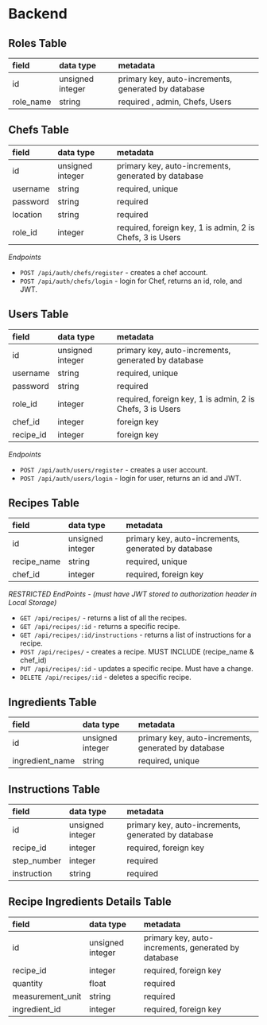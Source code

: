# Backend

## Roles Table

| field     | data type        | metadata                                            |
| :-------- | :--------------- | :-------------------------------------------------- |
| id        | unsigned integer | primary key, auto-increments, generated by database |
| role_name | string           | required , admin, Chefs, Users                      |

## Chefs Table

| field    | data type        | metadata                                                  |
| :------- | :--------------- | :-------------------------------------------------------- |
| id       | unsigned integer | primary key, auto-increments, generated by database       |
| username | string           | required, unique                                          |
| password | string           | required                                                  |
| location | string           | required                                                  |
| role_id  | integer          | required, foreign key, 1 is admin, 2 is Chefs, 3 is Users |

_Endpoints_ 
 - `POST /api/auth/chefs/register` - creates a chef account.
 - `POST /api/auth/chefs/login` - login for Chef, returns an id, role, and JWT. 


## Users Table

| field     | data type        | metadata                                                  |
| :-------- | :--------------- | :-------------------------------------------------------- |
| id        | unsigned integer | primary key, auto-increments, generated by database       |
| username  | string           | required, unique                                          |
| password  | string           | required                                                  |
| role_id   | integer          | required, foreign key, 1 is admin, 2 is Chefs, 3 is Users |
| chef_id   | integer          | foreign key                                               |
| recipe_id | integer          | foreign key                                               |

_Endpoints_
 - `POST /api/auth/users/register` - creates a user account.
 - `POST /api/auth/users/login` - login for user, returns an id and JWT. 


## Recipes Table

| field       | data type        | metadata                                            |
| :---------- | :--------------- | :-------------------------------------------------- |
| id          | unsigned integer | primary key, auto-increments, generated by database |
| recipe_name | string           | required, unique                                    |
| chef_id     | integer          | required, foreign key                               |

_RESTRICTED EndPoints -  (must have JWT stored to authorization header in Local Storage)_
- `GET /api/recipes/` -  returns a list of all the recipes.
- `GET /api/recipes/:id` - returns a specific recipe.
- `GET /api/recipes/:id/instructions` - returns a list of instructions for a recipe.
- `POST /api/recipes/` - creates a recipe. MUST INCLUDE (recipe_name & chef_id)
- `PUT /api/recipes/:id` - updates a specific recipe. Must have a change.
- `DELETE /api/recipes/:id` - deletes a specific recipe.

## Ingredients Table

| field           | data type        | metadata                                            |
| :-------------- | :--------------- | :-------------------------------------------------- |
| id              | unsigned integer | primary key, auto-increments, generated by database |
| ingredient_name | string           | required, unique                                    |

## Instructions Table

| field       | data type        | metadata                                            |
| :---------- | :--------------- | :-------------------------------------------------- |
| id          | unsigned integer | primary key, auto-increments, generated by database |
| recipe_id   | integer          | required, foreign key                               |
| step_number | integer          | required                                            |
| instruction | string           | required                                            |

## Recipe Ingredients Details Table

| field            | data type        | metadata                                            |
| :--------------- | :--------------- | :-------------------------------------------------- |
| id               | unsigned integer | primary key, auto-increments, generated by database |
| recipe_id        | integer          | required, foreign key                               |
| quantity         | float            | required                                            |
| measurement_unit | string           | required                                            |
| ingredient_id    | integer          | required, foreign key                               |
